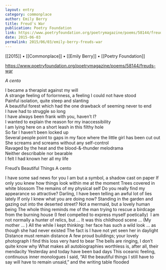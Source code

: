 ```yaml
---
layout: entry
category: commonplace
author: Emily Berry
title: Freud's War
publication: Poetry Foundation
link: https://www.poetryfoundation.org/poetrymagazine/poems/58144/freuds-war
date: 2015-06-03
permalink: 2015/06/03/emily-berry-freuds-war
---
```


[[2015]] • [[Commonplace]] • [[Emily Berry]] • [[Poetry Foundation]] 

https://www.poetryfoundation.org/poetrymagazine/poems/58144/freuds-war

*A cento*

I became a therapist against my will
<br>A strange feeling of forlornness, a feeling I could not have stood
<br>Painful isolation, quite steep and slanting
<br>A beautiful forest which had the one drawback of seeming never to end
<br>I have had to struggle so long
<br>I have always been frank with you, haven’t I?
<br>I wanted to explain the reason for my inaccessibility
<br>I am lying here on a short leash in this filthy hole
<br>So far I haven’t been locked up
<br>Several people point to gaps in my face where the little girl has been cut out
<br>She screams and screams without any self-control
<br>Ravaged by the heat and the blood-&-thunder melodrama
<br>Neither describable nor bearable
<br>I felt I had known her all my life






Freud’s Beautiful Things
A cento


I have some sad news for you
I am but a symbol, a shadow cast on paper
If only you knew how things look within me at the moment
Trees covered in white blossom
The remains of my physical self
Do you really find my appearance so attractive?
Darling, I have been telling an awful lot of lies lately
If only I knew what you are doing now?
Standing in the garden and gazing out into the deserted street?
Not a mermaid, but a lovely human being
The whole thing reminds me of the man trying to rescue a birdcage from the burning house
(I feel compelled to express myself poetically) 
I am not normally a hunter of relics, but ...
It was this childhood scene ...
(My mother ... )
All the while I kept thinking: her face has such a wild look
... as though she had never existed
The fact is I have not yet seen her in daylight
Distance must remain distance
A few proud buildings; your lovely photograph
I find this loss very hard to bear
The bells are ringing, I don’t quite know why
What makes all autobiographies worthless is, after all, their mendacity
Yesterday and today have been bad days
This oceanic feeling, continuous inner monologues
I said, “All the beautiful things I still have to say will have to remain unsaid,” and the writing table flooded
